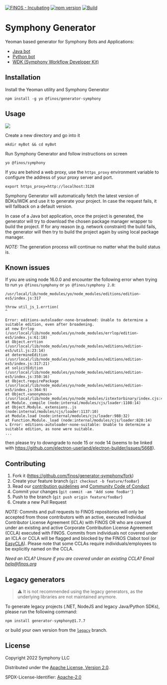 [![FINOS - Incubating](https://cdn.jsdelivr.net/gh/finos/contrib-toolbox@master/images/badge-incubating.svg)](https://finosfoundation.atlassian.net/wiki/display/FINOS/Incubating)
[![npm version](https://badge.fury.io/js/@finos%2Fgenerator-symphony.svg)](https://badge.fury.io/js/@finos%2Fgenerator-symphony)
[![Build](https://github.com/finos/symphony-bdk-java/actions/workflows/build.yml/badge.svg)](https://github.com/finos/symphony-bdk-java/actions/workflows/build.yml)

# Symphony Generator
Yeoman based generator for Symphony Bots and Applications:
- [Java bot](https://github.com/finos/symphony-bdk-java)
- [Python bot](https://github.com/finos/symphony-bdk-python)
- [WDK (Symphony Workflow Developer Kit)](https://github.com/finos/symphony-wdk)

## Installation
Install the Yeoman utility and Symphony Generator
```shell
npm install -g yo @finos/generator-symphony
```

## Usage
![](./docs/gifs/demo.gif)

Create a new directory and go into it
```shell
mkdir myBot && cd myBot
```
Run Symphony Generator and follow instructions on screen
```shell
yo @finos/symphony
```
If you are behind a web proxy, use the `https_proxy` environment variable to configure the address of your proxy server and port.
```shell
export https_proxy=http://localhost:3128
```
Symphony Generator will automatically fetch the latest version of BDKs/WDK and use it to generate your project. In case the request fails, it will fallback on a default version.

In case of a Java bot application, once the project is generated, the generator will try to download the chosen package manager wrapper to build the project. If for any reason (e.g. network constraint) the build fails, the generator will then try to build the project again by using local package manager.

_NOTE:_ The generation process will continue no matter what the build status is.  

## Known issues

If you are using node 16.0.0 and encounter the following error when trying to run `yo @finos/symphony` or `yo @finos/symphony 2.0`:
```
/usr/local/lib/node_modules/yo/node_modules/editions/edition-es5/index.js:317

throw util_js_1.errtion(
^

Error: editions-autoloader-none-broadened: Unable to determine a suitable edition, even after broadening.
at new Errlop (/usr/local/lib/node_modules/yo/node_modules/errlop/edition-es5/index.js:61:18)
at Object.errtion (/usr/local/lib/node_modules/yo/node_modules/editions/edition-es5/util.js:23:14)
at determineEdition (/usr/local/lib/node_modules/yo/node_modules/editions/edition-es5/index.js:317:21)
at solicitEdition (/usr/local/lib/node_modules/yo/node_modules/editions/edition-es5/index.js:350:16)
at Object.requirePackage (/usr/local/lib/node_modules/yo/node_modules/editions/edition-es5/index.js:364:9)
at Object.<anonymous> (/usr/local/lib/node_modules/yo/node_modules/istextorbinary/index.cjs:4:38)
at Module._compile (node:internal/modules/cjs/loader:1108:14)
at Object.Module._extensions..js (node:internal/modules/cjs/loader:1137:10)
at Module.load (node:internal/modules/cjs/loader:988:32)
at Function.Module._load (node:internal/modules/cjs/loader:828:14)
↳ Error: editions-autoloader-none-suitable: Unable to determine a suitable edition, as none were suitable.
...
```
then please try to downgrade to node 15 or node 14 (seems to be linked with
https://github.com/electron-userland/electron-builder/issues/5668).

## Contributing

1. Fork it (<https://github.com/finos/generator-symphony/fork>)
2. Create your feature branch (`git checkout -b feature/fooBar`)
3. Read our [contribution guidelines](.github/CONTRIBUTING.md) and [Community Code of Conduct](https://www.finos.org/code-of-conduct)
4. Commit your changes (`git commit -am 'Add some fooBar'`)
5. Push to the branch (`git push origin feature/fooBar`)
6. Create a new Pull Request

_NOTE:_ Commits and pull requests to FINOS repositories will only be accepted from those contributors with an active, executed Individual Contributor License Agreement (ICLA) with FINOS OR who are covered under an existing and active Corporate Contribution License Agreement (CCLA) executed with FINOS. Commits from individuals not covered under an ICLA or CCLA will be flagged and blocked by the FINOS Clabot tool (or [EasyCLA](https://github.com/finos/community/blob/master/governance/Software-Projects/EasyCLA.md)). Please note that some CCLAs require individuals/employees to be explicitly named on the CCLA.

*Need an ICLA? Unsure if you are covered under an existing CCLA? Email [help@finos.org](mailto:help@finos.org)*


## Legacy generators
> :warning: It is not recommended using the legacy generators, as the underlying libraries are not maintained anymore.

To generate legacy projects (.NET, NodeJS and legacy Java/Python SDKs), please run the following command:
```shell
npm install generator-symphony@1.7.7
```
or build your own version from the [`legacy`](https://github.com/finos/generator-symphony/tree/legacy) branch.

## License

Copyright 2022 Symphony LLC

Distributed under the [Apache License, Version 2.0](http://www.apache.org/licenses/LICENSE-2.0).

SPDX-License-Identifier: [Apache-2.0](https://spdx.org/licenses/Apache-2.0)
